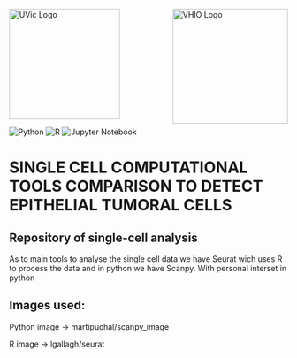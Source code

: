<img src="https://www.uvic.cat/sites/default/files/logo_3linies_uvic_color.jpg" alt="UVic Logo" width="200"/> <img src="https://encrypted-tbn0.gstatic.com/images?q=tbn:ANd9GcSKMKJOIj0vlNde2xe47xQ-u_BLfb1xJtnCbg&s" alt="VHIO Logo" width="208" style="float: right;"/>


<img alt="Python" src="https://img.shields.io/badge/-Python-3776AB?style=flat-square&logo=python&logoColor=white" /> <img alt="R" src="https://img.shields.io/badge/-R-276DC3?style=flat-square&logo=r&logoColor=white" /> <img alt="Jupyter Notebook" src="https://img.shields.io/badge/-JupyterNotebook-F37626?style=flat-square&logo=jupyter&logoColor=black" />

# SINGLE CELL COMPUTATIONAL TOOLS COMPARISON TO DETECT EPITHELIAL TUMORAL CELLS 

## Repository of single-cell analysis 

As to main tools to analyse the single cell data we have Seurat wich uses R to process the data and in python we have Scanpy. With personal interset in python

 



## Images used:

Python image -> martipuchal/scanpy_image

R image -> lgallagh/seurat
